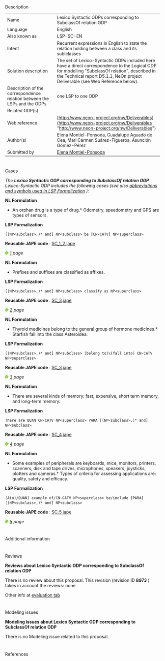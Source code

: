 # 

 Description




|  |  |
| --- | --- |
|  Name  |  Lexico Syntactic ODPs corresponding to SubclassOf relation ODP  |
|  Language  |  English  |
|  Also known as  |  LSP-SC-EN  |
|  Intent  |  Recurrent expressions in English to state the relation holding between a class and its sublclasses  |
|  Solution description  |  The set of Lexico-Syntactic ODPs included here have a direct correspondence to the Logical ODP for modelling "SubclassOf relation", described in the Technical report D5.1.1, NeOn project Deliverable (see Web Reference below).  |
|  Description of the correspondence relation between the LSPs and the ODPs  |  one LSP to one ODP  |
|  Related ODP(s)  |  |
|  Web reference  | [http://www.neon-project.org/nw/Deliverables](http://www.neon-project.org/nw/Deliverables "http://www.neon-project.org/nw/Deliverables")  |
|  Author(s)  |  Elena Montiel-Ponsoda, Guadalupe Aguado de Cea, Mari Carmen Suárez-Figueroa, Asunción Gómez-Pérez  |
|  Submitted by  | [Elena Montiel-Ponsoda](http://ontologydesignpatterns.org/wiki/index.php?title=User:Elena_Montiel-Ponsoda&action=edit&redlink=1 "User:Elena Montiel-Ponsoda (not yet written)")  |



  





# 

 Cases



_The
 __Lexico Syntactic ODP corresponding to SubclassOf relation ODP__ 
 Lexico-Syntactic ODP includes the following cases (see also
 [abbreviations and symbols used in LSP Formalization](../Community/LSPSymbols "Community:LSPSymbols") 
 ):_ 




  







__NL Formulation__ 



* An orphan drug is a type of drug.* Odometry, speedometry and GPS are types of sensors.


__LSP Formalization__ 




```
[(NP<subclass>,)* and] NP<subclass> be [CN-CATV] NP<superclass>

```


__Reusable JAPE code__ 
 :
 [SC\_1\_2.jape](public/images/c/c1/SC_1_2.jape "SC 1 2.jape") 






[![](public/images/thumb/8/87/ArrowRight.gif/11px-ArrowRight.gif)](../Image/ArrowRight.gif "ArrowRight.gif")
_[1](../Submissions/Lexico_Syntactic_ODP_corresponding_to_SubclassOf_relation_ODP/1 "Submissions:Lexico Syntactic ODP corresponding to SubclassOf relation ODP/1") 
 page_ 






__NL Formulation__ 



* Prefixes and suffixes are classified as affixes.


__LSP Formalization__ 




```
[(NP<subclass>,)* and] NP<subclass> classify as NP<superclass>

```


__Reusable JAPE code__ 
 :
 [SC\_3.jape](public/images/9/90/SC_3.jape "SC 3.jape") 






[![](public/images/thumb/8/87/ArrowRight.gif/11px-ArrowRight.gif)](../Image/ArrowRight.gif "ArrowRight.gif")
_[2](../Submissions/Lexico_Syntactic_ODP_corresponding_to_SubclassOf_relation_ODP/2 "Submissions:Lexico Syntactic ODP corresponding to SubclassOf relation ODP/2") 
 page_ 






__NL Formulation__ 



* Thyroid medicines belong to the general group of hormone medicines.* Starfish fall into the class Asteroidea.


__LSP Formalization__ 




```
[(NP<subclass>,)* and] NP<subclass> (belong to)\(fall into) CN-CATV NP<superclass>

```


__Reusable JAPE code__ 
 :
 [SC\_3.jape](public/images/9/90/SC_3.jape "SC 3.jape") 






[![](public/images/thumb/8/87/ArrowRight.gif/11px-ArrowRight.gif)](../Image/ArrowRight.gif "ArrowRight.gif")
_[3](../Submissions/Lexico_Syntactic_ODP_corresponding_to_SubclassOf_relation_ODP/3 "Submissions:Lexico Syntactic ODP corresponding to SubclassOf relation ODP/3") 
 page_ 






__NL Formulation__ 



* There are several kinds of memory: fast, expensive, short term memory, and long-term memory.


__LSP Formalization__ 




```
There are QUAN CN-CATV NP<superclass> PARA [(NP<subclass>,)* and] NP<subclass>

```


__Reusable JAPE code__ 
 :
 [SC\_4.jape](public/images/5/5f/SC_4.jape "SC 4.jape") 






[![](public/images/thumb/8/87/ArrowRight.gif/11px-ArrowRight.gif)](../Image/ArrowRight.gif "ArrowRight.gif")
_[4](../Submissions/Lexico_Syntactic_ODP_corresponding_to_SubclassOf_relation_ODP/4 "Submissions:Lexico Syntactic ODP corresponding to SubclassOf relation ODP/4") 
 page_ 






__NL Formulation__ 



* Some examples of peripherals are keyboards, mice, monitors, printers, scanners, disk and tape drives, microphones, speakers, joysticks, plotters and cameras.* Types of criteria for assessing applications are: quality, safety and efficacy.


__LSP Formalization__ 




```
[A(n)/QUAN] example of/CN-CATV NP<superclass> be/include [PARA] [(NP<subclass>,)* and] NP<subclass>

```


__Reusable JAPE code__ 
 :
 [SC\_5.jape](public/images/d/d5/SC_5.jape "SC 5.jape") 






[![](public/images/thumb/8/87/ArrowRight.gif/11px-ArrowRight.gif)](../Image/ArrowRight.gif "ArrowRight.gif")
_[5](../Submissions/Lexico_Syntactic_ODP_corresponding_to_SubclassOf_relation_ODP/5 "Submissions:Lexico Syntactic ODP corresponding to SubclassOf relation ODP/5") 
 page_ 




# 

 Additional information



# 

 Reviews




__Reviews about Lexico Syntactic ODP corresponding to SubclassOf relation ODP__ 


 There is no review about this proposal.
This revision (revision ID
 __8973__ 
 ) takes in account the reviews: none
 



 Other info at
 [evaluation tab](http://ontologydesignpatterns.org/wiki/index.php?title=Submissions:Lexico_Syntactic_ODP_corresponding_to_SubclassOf_relation_ODP&action=evaluation "http://ontologydesignpatterns.org/wiki/index.php?title=Submissions:Lexico_Syntactic_ODP_corresponding_to_SubclassOf_relation_ODP&action=evaluation") 





  





# 

 Modeling issues




__Modeling issues about Lexico Syntactic ODP corresponding to SubclassOf relation ODP__ 


 There is no Modeling issue related to this proposal.
 




  





# 

 References